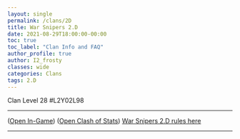 ```yaml
---
layout: single
permalink: /clans/2D
title: War Snipers 2.D
date: 2021-08-29T18:00:00-00:00
toc: true
toc_label: "Clan Info and FAQ"
author_profile: true
author: I2_frosty
classes: wide
categories: Clans
tags: 2.D
---
```


Clan Level 28 #L2Y02L98

***
([Open In-Game](https://link.clashofclans.com/en?action=OpenClanProfile&tag=L2Y02L98)) ([Open Clash of Stats](https://www.clashofstats.com/clans/war-snipers-2.d-L2Y02L98/members/))
[War Snipers 2.D rules here](https://tiny.cc/ws-2d)
***